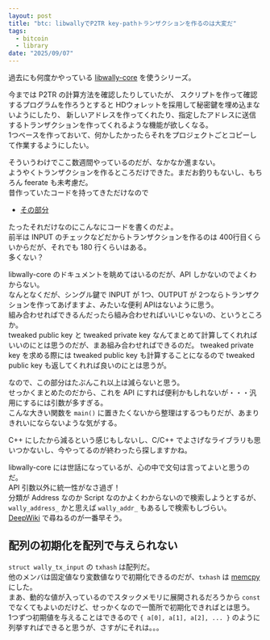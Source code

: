 ```yaml
---
layout: post
title: "btc: libwallyでP2TR key-pathトランザクションを作るのは大変だ"
tags:
  - bitcoin
  - library
date: "2025/09/07"
---
```


過去にも何度かやっている [libwally-core](https://github.com/ElementsProject/libwally-core) を使うシリーズ。

今までは P2TR の計算方法を確認したりしていたが、
スクリプトを作って確認するプログラムを作ろうとすると HDウォレットを採用して秘密鍵を埋め込まないようにしたり、
新しいアドレスを作ってくれたり、指定したアドレスに送信するトランザクションを作ってくれるような機能が欲しくなる。  
1つベースを作っておいて、何かしたかったらそれをプロジェクトごとコピーして作業するようにしたい。

そういうわけでここ数週間やっているのだが、なかなか進まない。  
ようやくトランザクションを作るところだけできた。まだお釣りもないし、もちろん feerate も未考慮だ。  
昔作っていたコードを持ってきただけなので

* [その部分](https://github.com/hirokuma/wally-sample-keypath/blob/d50511d1dea59f0c26f2154d1106c201db467c64/src/main.c#L252-L533)

たったそれだけなのにこんなにコードを書くのだよ。  
前半は INPUT のチェックなどだからトランザクションを作るのは 400行目くらいからだが、それでも 180 行くらいはある。  
多くない？

libwally-core のドキュメントを眺めてはいるのだが、API しかないのでよくわからない。  
なんとなくだが、シングル鍵で INPUT が 1つ、OUTPUT が 2つならトランザクションを作ってあげますよ、みたいな便利 APIはないように思う。  
組み合わせればできるんだったら組み合わせればいいじゃないの、というところか。  
tweaked public key と tweaked private key なんてまとめて計算してくれればいいのにとは思うのだが、まあ組み合わせればできるのだ。
tweaked private key を求める際には tweaked public key も計算することになるので tweaked public key も返してくれれば良いのにとは思うが。

なので、この部分はたぶんこれ以上は減らないと思う。  
せっかくまとめたのだから、これを API にすれば便利かもしれないが・・・汎用にするには引数が多すぎる。  
こんな大きい関数を `main()` に置きたくないから整理はするつもりだが、あまりきれいにならないような気がする。

C++ にしたから減るという感じもしないし、C/C++ でよさげなライブラリも思いつかないし、今やってるのが終わったら探しますかね。

libwally-core には世話になっているが、心の中で文句は言ってよいと思うのだ。  
API 引数以外に統一性がなさ過ぎ！  
分類が Address なのか Script なのかよくわからないので検索しようとするが、
`wally_address_` かと思えば `wally_addr_` もあるしで検索もしづらい。  
[DeepWiki](https://deepwiki.com/ElementsProject/libwally-core) で尋ねるのが一番早そう。

## 配列の初期化を配列で与えられない

`struct wally_tx_input` の `txhash` は配列だ。  
他のメンバは固定値なり変数値なりで初期化できるのだが、`txhash` は [memcpy](https://github.com/hirokuma/wally-sample-keypath/blob/d50511d1dea59f0c26f2154d1106c201db467c64/src/main.c#L422) にした。  
まあ、動的な値が入っているのでスタックメモリに展開されるだろうから `const` でなくてもよいのだけど、せっかくなので一箇所で初期化できればとは思う。  
1つずつ初期値を与えることはできるので `{ a[0], a[1], a[2], ... }` のように列挙すればできると思うが、さすがにそれは。。。
